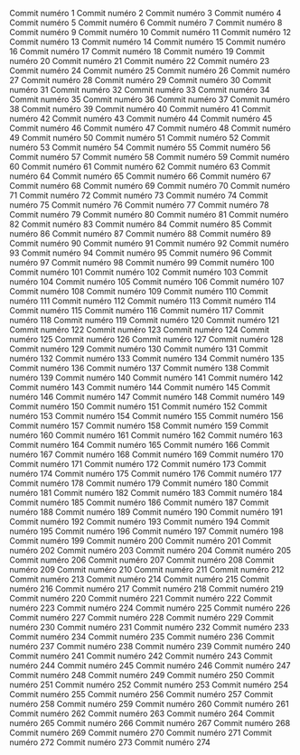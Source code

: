 Commit numéro 1
Commit numéro 2
Commit numéro 3
Commit numéro 4
Commit numéro 5
Commit numéro 6
Commit numéro 7
Commit numéro 8
Commit numéro 9
Commit numéro 10
Commit numéro 11
Commit numéro 12
Commit numéro 13
Commit numéro 14
Commit numéro 15
Commit numéro 16
Commit numéro 17
Commit numéro 18
Commit numéro 19
Commit numéro 20
Commit numéro 21
Commit numéro 22
Commit numéro 23
Commit numéro 24
Commit numéro 25
Commit numéro 26
Commit numéro 27
Commit numéro 28
Commit numéro 29
Commit numéro 30
Commit numéro 31
Commit numéro 32
Commit numéro 33
Commit numéro 34
Commit numéro 35
Commit numéro 36
Commit numéro 37
Commit numéro 38
Commit numéro 39
Commit numéro 40
Commit numéro 41
Commit numéro 42
Commit numéro 43
Commit numéro 44
Commit numéro 45
Commit numéro 46
Commit numéro 47
Commit numéro 48
Commit numéro 49
Commit numéro 50
Commit numéro 51
Commit numéro 52
Commit numéro 53
Commit numéro 54
Commit numéro 55
Commit numéro 56
Commit numéro 57
Commit numéro 58
Commit numéro 59
Commit numéro 60
Commit numéro 61
Commit numéro 62
Commit numéro 63
Commit numéro 64
Commit numéro 65
Commit numéro 66
Commit numéro 67
Commit numéro 68
Commit numéro 69
Commit numéro 70
Commit numéro 71
Commit numéro 72
Commit numéro 73
Commit numéro 74
Commit numéro 75
Commit numéro 76
Commit numéro 77
Commit numéro 78
Commit numéro 79
Commit numéro 80
Commit numéro 81
Commit numéro 82
Commit numéro 83
Commit numéro 84
Commit numéro 85
Commit numéro 86
Commit numéro 87
Commit numéro 88
Commit numéro 89
Commit numéro 90
Commit numéro 91
Commit numéro 92
Commit numéro 93
Commit numéro 94
Commit numéro 95
Commit numéro 96
Commit numéro 97
Commit numéro 98
Commit numéro 99
Commit numéro 100
Commit numéro 101
Commit numéro 102
Commit numéro 103
Commit numéro 104
Commit numéro 105
Commit numéro 106
Commit numéro 107
Commit numéro 108
Commit numéro 109
Commit numéro 110
Commit numéro 111
Commit numéro 112
Commit numéro 113
Commit numéro 114
Commit numéro 115
Commit numéro 116
Commit numéro 117
Commit numéro 118
Commit numéro 119
Commit numéro 120
Commit numéro 121
Commit numéro 122
Commit numéro 123
Commit numéro 124
Commit numéro 125
Commit numéro 126
Commit numéro 127
Commit numéro 128
Commit numéro 129
Commit numéro 130
Commit numéro 131
Commit numéro 132
Commit numéro 133
Commit numéro 134
Commit numéro 135
Commit numéro 136
Commit numéro 137
Commit numéro 138
Commit numéro 139
Commit numéro 140
Commit numéro 141
Commit numéro 142
Commit numéro 143
Commit numéro 144
Commit numéro 145
Commit numéro 146
Commit numéro 147
Commit numéro 148
Commit numéro 149
Commit numéro 150
Commit numéro 151
Commit numéro 152
Commit numéro 153
Commit numéro 154
Commit numéro 155
Commit numéro 156
Commit numéro 157
Commit numéro 158
Commit numéro 159
Commit numéro 160
Commit numéro 161
Commit numéro 162
Commit numéro 163
Commit numéro 164
Commit numéro 165
Commit numéro 166
Commit numéro 167
Commit numéro 168
Commit numéro 169
Commit numéro 170
Commit numéro 171
Commit numéro 172
Commit numéro 173
Commit numéro 174
Commit numéro 175
Commit numéro 176
Commit numéro 177
Commit numéro 178
Commit numéro 179
Commit numéro 180
Commit numéro 181
Commit numéro 182
Commit numéro 183
Commit numéro 184
Commit numéro 185
Commit numéro 186
Commit numéro 187
Commit numéro 188
Commit numéro 189
Commit numéro 190
Commit numéro 191
Commit numéro 192
Commit numéro 193
Commit numéro 194
Commit numéro 195
Commit numéro 196
Commit numéro 197
Commit numéro 198
Commit numéro 199
Commit numéro 200
Commit numéro 201
Commit numéro 202
Commit numéro 203
Commit numéro 204
Commit numéro 205
Commit numéro 206
Commit numéro 207
Commit numéro 208
Commit numéro 209
Commit numéro 210
Commit numéro 211
Commit numéro 212
Commit numéro 213
Commit numéro 214
Commit numéro 215
Commit numéro 216
Commit numéro 217
Commit numéro 218
Commit numéro 219
Commit numéro 220
Commit numéro 221
Commit numéro 222
Commit numéro 223
Commit numéro 224
Commit numéro 225
Commit numéro 226
Commit numéro 227
Commit numéro 228
Commit numéro 229
Commit numéro 230
Commit numéro 231
Commit numéro 232
Commit numéro 233
Commit numéro 234
Commit numéro 235
Commit numéro 236
Commit numéro 237
Commit numéro 238
Commit numéro 239
Commit numéro 240
Commit numéro 241
Commit numéro 242
Commit numéro 243
Commit numéro 244
Commit numéro 245
Commit numéro 246
Commit numéro 247
Commit numéro 248
Commit numéro 249
Commit numéro 250
Commit numéro 251
Commit numéro 252
Commit numéro 253
Commit numéro 254
Commit numéro 255
Commit numéro 256
Commit numéro 257
Commit numéro 258
Commit numéro 259
Commit numéro 260
Commit numéro 261
Commit numéro 262
Commit numéro 263
Commit numéro 264
Commit numéro 265
Commit numéro 266
Commit numéro 267
Commit numéro 268
Commit numéro 269
Commit numéro 270
Commit numéro 271
Commit numéro 272
Commit numéro 273
Commit numéro 274
